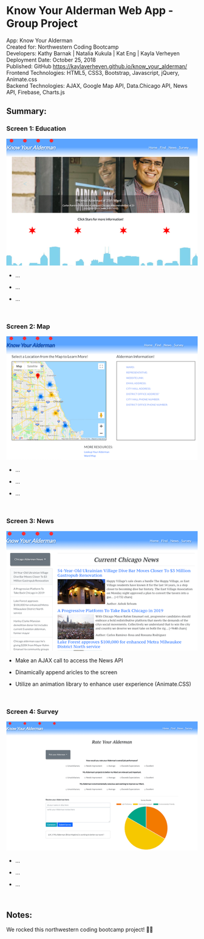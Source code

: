 # Know Your Alderman Web App - Group Project

App: Know Your Alderman \
Created for: Northwestern Coding Bootcamp \
Developers: Kathy Barnak | Natalia Kukula | Kat Eng | Kayla Verheyen \
Deployment Date:  October 25, 2018 \
Published: GitHub <https://kaylaverheyen.github.io/know_your_alderman/> \
Frontend Technologies: HTML5, CSS3, Bootstrap, Javascript, jQuery, Animate.css \
Backend Technologies: AJAX, Google Map API, Data.Chicago API, News API, Firebase, Charts.js 

## Summary: 

### Screen 1: Education

![Know Your Alderman Screen 1](assets/images/page1.png)

* ...

* ...

* ...

</br>

### Screen 2: Map

![Know Your Alderman Screen 2](assets/images/page2.png)

* ...

* ...

* ...

</br>

### Screen 3: News

![Know Your Alderman Screen 3](assets/images/page3.png)

* Make an AJAX call to access the News API

* Dinamically append aricles to the screen

* Utilize an animation library to enhance user experience (Animate.CSS)

</br>

### Screen 4: Survey

![Know Your Alderman Screen 4](assets/images/page4.png)

* ...

* ...

* ...

</br>

## Notes:

We rocked this northwestern coding bootcamp project!  💪🏼